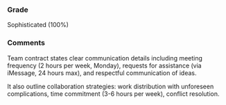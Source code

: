 ### Grade

Sophisticated (100%)

### Comments

Team contract states clear communication details including meeting frequency (2 hours per week, Monday), requests for assistance (via iMessage, 24 hours max), and respectful communication of ideas.

It also outline collaboration strategies: work distribution with unforeseen complications, time commitment (3-6 hours per week), conflict resolution.